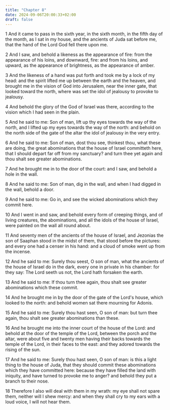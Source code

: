 ```yaml
---
title: "Chapter 8"
date: 2024-09-06T20:00:33+02:00
draft: false
---
```



1 And it came to pass in the sixth year, in the sixth month, in the fifth day of the month, as I sat in my house, and the ancients of Juda sat before me, that the hand of the Lord God fell there upon me.

2 And I saw, and behold a likeness as the appearance of fire: from the appearance of his loins, and downward, fire: and from his loins, and upward, as the appearance of brightness, as the appearance of amber.

3 And the likeness of a hand was put forth and took me by a lock of my head: and the spirit lifted me up between the earth and the heaven, and brought me in the vision of God into Jerusalem, near the inner gate, that looked toward the north, where was set the idol of jealousy to provoke to jealousy.

4 And behold the glory of the God of Israel was there, according to the vision which I had seen in the plain.

5 And he said to me: Son of man, lift up thy eyes towards the way of the north, and I lifted up my eyes towards the way of the north: and behold on the north side of the gate of the altar the idol of jealousy in the very entry.

6 And he said to me: Son of man, dost thou see, thinkest thou, what these are doing, the great abominations that the house of Israel committeth here, that I should depart far off from my sanctuary? and turn thee yet again and thou shalt see greater abominations.

7 And he brought me in to the door of the court: and I saw, and behold a hole in the wall.

8 And he said to me: Son of man, dig in the wall, and when I had digged in the wall, behold a door.

9 And he said to me: Go in, and see the wicked abominations which they commit here.

10 And I went in and saw, and behold every form of creeping things, and of living creatures, the abominations, and all the idols of the house of Israel, were painted on the wall all round about.

11 And seventy men of the ancients of the house of Israel, and Jezonias the son of Saaphan stood in the midst of them, that stood before the pictures: and every one had a censer in his hand: and a cloud of smoke went up from the incense.

12 And he said to me: Surely thou seest, O son of man, what the ancients of the house of Israel do in the dark, every one in private in his chamber: for they say: The Lord seeth us not, the Lord hath forsaken the earth.

13 And he said to me: If thou turn thee again, thou shalt see greater abominations which these commit.

14 And he brought me in by the door of the gate of the Lord's house, which looked to the north: and behold women sat there mourning for Adonis.

15 And he said to me: Surely thou hast seen, O son of man: but turn thee again, thou shalt see greater abominations than these.

16 And he brought me into the inner court of the house of the Lord: and behold at the door of the temple of the Lord, between the porch and the altar, were about five and twenty men having their backs towards the temple of the Lord, in their faces to the east: and they adored towards the rising of the sun.

17 And he said to me: Surely thou hast seen, O son of man: is this a light thing to the house of Juda, that they should commit these abominations which they have committed here: because they have filled the land with iniquity, and have turned to provoke me to anger? and behold they put a branch to their nose.

18 Therefore I also will deal with them in my wrath: my eye shall not spare them, neither will I shew mercy: and when they shall cry to my ears with a loud voice, I will not hear them.


